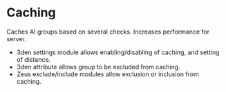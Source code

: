 
# Caching

Caches AI groups based on several checks. Increases performance for server.

- 3den settings module allows enabling/disabling of caching, and setting of distance.
- 3den attribute allows group to be excluded from caching.
- Zeus exclude/include modules allow exclusion or inclusion from caching.